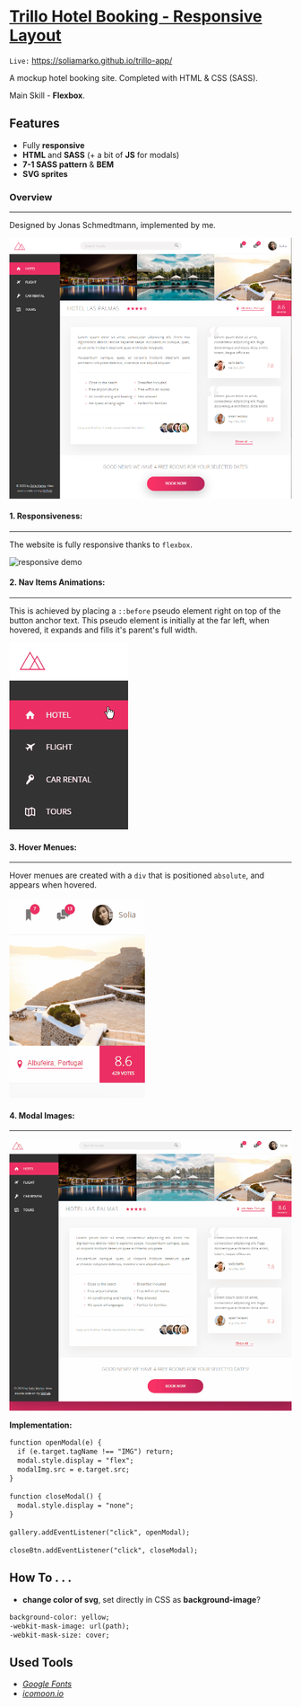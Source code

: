 # [Trillo Hotel Booking - Responsive Layout](https://soliamarko.github.io/trillo-app/ "Trillo Hotel Booking - Responsive Layout")

`Live:` https://soliamarko.github.io/trillo-app/

A mockup hotel booking site. Completed with HTML & CSS (SASS).

Main Skill - **Flexbox**.

## Features

- Fully **responsive**
- **HTML** and **SASS** (+ a bit of **JS** for modals)
- **7-1 SASS pattern** & **BEM**
- **SVG sprites**

### Overview

---

Designed by Jonas Schmedtmann, implemented by me.

![main overview](./README_assets/trillo-main.png "overview")

#### 1. Responsiveness:

---

The website is fully responsive thanks to `flexbox`.

![responsive demo](./README_assets/trillo-responosive.gif "responsive demo")

#### 2. Nav Items Animations:

---

This is achieved by placing a `::before` pseudo element right on top of the button anchor text. This pseudo element is initially at the far left, when hovered, it expands and fills it's parent's full width.

![nav items animations](./README_assets/nav.gif "nav items animations")

#### 3. Hover Menues:

---

Hover menues are created with a `div` that is positioned `absolute`, and appears when hovered.

![user nav menu](./README_assets/user-nav.gif "user nav menu")

#### 4. Modal Images:

---

![modal images](./README_assets/modal-images.gif "modal images")

**Implementation:**

```
function openModal(e) {
  if (e.target.tagName !== "IMG") return;
  modal.style.display = "flex";
  modalImg.src = e.target.src;
}

function closeModal() {
  modal.style.display = "none";
}

gallery.addEventListener("click", openModal);

closeBtn.addEventListener("click", closeModal);
```

## How To . . .

- **change color of svg**, set directly in CSS as **background-image**?

```
background-color: yellow;
-webkit-mask-image: url(path);
-webkit-mask-size: cover;
```

## Used Tools

- _[Google Fonts](https://fonts.google.com/)_
- _[icomoon.io](https://icomoon.io/)_
